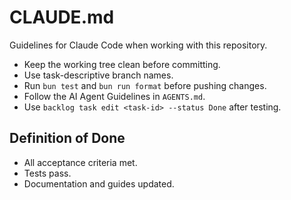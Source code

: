 # CLAUDE.md

Guidelines for Claude Code when working with this repository.

- Keep the working tree clean before committing.
- Use task-descriptive branch names.
- Run `bun test` and `bun run format` before pushing changes.
- Follow the AI Agent Guidelines in `AGENTS.md`.
- Use `backlog task edit <task-id> --status Done` after testing.

## Definition of Done

- All acceptance criteria met.
- Tests pass.
- Documentation and guides updated.

